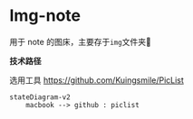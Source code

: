 # Img-note

用于 note 的图床，主要存于`img`文件夹📁

**技术路径**

选用工具 https://github.com/Kuingsmile/PicList

```mermaid
stateDiagram-v2
    macbook --> github : piclist
```
